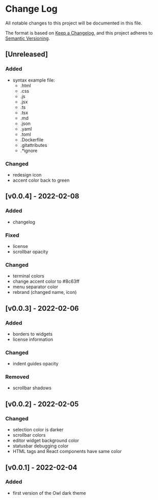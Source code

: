# Change Log

All notable changes to this project will be documented in this file.

The format is based on [Keep a Changelog](https://keepachangelog.com/en/1.0.0/), and this project adheres to [Semantic Versioning](https://semver.org/spec/v2.0.0.html).

## [Unreleased]

### Added

- syntax example file:
  - .html
  - .css
  - .js
  - .jsx
  - .ts
  - .tsx
  - .md
  - .json
  - .yaml
  - .toml
  - .Dockerfile
  - .gitattributes
  - .\*ignore

### Changed

- redesign icon
- accent color back to green

## [v0.0.4] - 2022-02-08

### Added

- changelog

### Fixed

- license
- scrollbar opacity

### Changed

- terminal colors
- change accent color to #8c63ff
- menu separator color
- rebrand (changed name, icon)

## [v0.0.3] - 2022-02-06

### Added

- borders to widgets
- license information

### Changed

- indent guides opacity

### Removed

- scrollbar shadows

## [v0.0.2] - 2022-02-05

### Changed

- selection color is darker
- scrollbar colors
- editor widget background color
- statusbar debugging color
- HTML tags and React components have same color

## [v0.0.1] - 2022-02-04

### Added

- first version of the Owl dark theme

